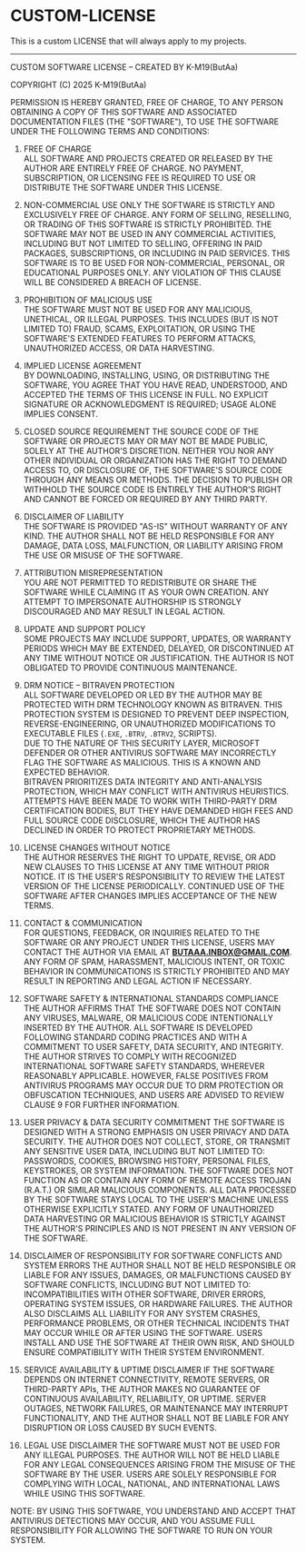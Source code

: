 # CUSTOM-LICENSE
This is a custom LICENSE that will always apply to my projects.

----

CUSTOM SOFTWARE LICENSE – CREATED BY K-M19(ButAa)  

COPYRIGHT (C) 2025 K-M19(ButAa)  

PERMISSION IS HEREBY GRANTED, 
FREE OF CHARGE, TO ANY PERSON OBTAINING A COPY OF THIS SOFTWARE AND ASSOCIATED DOCUMENTATION FILES (THE "SOFTWARE"), 
TO USE THE SOFTWARE UNDER THE FOLLOWING TERMS AND CONDITIONS:

1. FREE OF CHARGE  
ALL SOFTWARE AND PROJECTS CREATED OR RELEASED BY THE AUTHOR ARE ENTIRELY FREE OF CHARGE. 
NO PAYMENT, SUBSCRIPTION, OR LICENSING FEE IS REQUIRED TO USE OR DISTRIBUTE THE SOFTWARE UNDER THIS LICENSE.

2. NON-COMMERCIAL USE ONLY
THE SOFTWARE IS STRICTLY AND EXCLUSIVELY FREE OF CHARGE.
ANY FORM OF SELLING, RESELLING, OR TRADING OF THIS SOFTWARE IS STRICTLY PROHIBITED.
THE SOFTWARE MAY NOT BE USED IN ANY COMMERCIAL ACTIVITIES, INCLUDING BUT NOT LIMITED TO SELLING, OFFERING IN PAID PACKAGES, SUBSCRIPTIONS, OR INCLUDING IN PAID SERVICES.
THIS SOFTWARE IS TO BE USED FOR NON-COMMERCIAL, PERSONAL, OR EDUCATIONAL PURPOSES ONLY.
ANY VIOLATION OF THIS CLAUSE WILL BE CONSIDERED A BREACH OF LICENSE.

3. PROHIBITION OF MALICIOUS USE  
THE SOFTWARE MUST NOT BE USED FOR ANY MALICIOUS, UNETHICAL, OR ILLEGAL PURPOSES. 
THIS INCLUDES (BUT IS NOT LIMITED TO) FRAUD, SCAMS, EXPLOITATION, OR USING THE SOFTWARE'S EXTENDED FEATURES TO PERFORM ATTACKS, UNAUTHORIZED ACCESS, OR DATA HARVESTING.

4. IMPLIED LICENSE AGREEMENT  
BY DOWNLOADING, INSTALLING, USING, OR DISTRIBUTING THE SOFTWARE, YOU AGREE THAT YOU HAVE READ, UNDERSTOOD, AND ACCEPTED THE TERMS OF THIS LICENSE IN FULL. 
NO EXPLICIT SIGNATURE OR ACKNOWLEDGMENT IS REQUIRED; USAGE ALONE IMPLIES CONSENT.

5. CLOSED SOURCE REQUIREMENT
THE SOURCE CODE OF THE SOFTWARE OR PROJECTS MAY OR MAY NOT BE MADE PUBLIC, SOLELY AT THE AUTHOR'S DISCRETION. 
NEITHER YOU NOR ANY OTHER INDIVIDUAL OR ORGANIZATION HAS THE RIGHT TO DEMAND ACCESS TO, OR DISCLOSURE OF, THE SOFTWARE'S SOURCE CODE THROUGH ANY MEANS OR METHODS.
THE DECISION TO PUBLISH OR WITHHOLD THE SOURCE CODE IS ENTIRELY THE AUTHOR'S RIGHT AND CANNOT BE FORCED OR REQUIRED BY ANY THIRD PARTY.

6. DISCLAIMER OF LIABILITY  
THE SOFTWARE IS PROVIDED "AS-IS" WITHOUT WARRANTY OF ANY KIND. 
THE AUTHOR SHALL NOT BE HELD RESPONSIBLE FOR ANY DAMAGE, DATA LOSS, MALFUNCTION, OR LIABILITY ARISING FROM THE USE OR MISUSE OF THE SOFTWARE.

7. ATTRIBUTION MISREPRESENTATION  
YOU ARE NOT PERMITTED TO REDISTRIBUTE OR SHARE THE SOFTWARE WHILE CLAIMING IT AS YOUR OWN CREATION. 
ANY ATTEMPT TO IMPERSONATE AUTHORSHIP IS STRONGLY DISCOURAGED AND MAY RESULT IN LEGAL ACTION.

8. UPDATE AND SUPPORT POLICY  
SOME PROJECTS MAY INCLUDE SUPPORT, UPDATES, OR WARRANTY PERIODS WHICH MAY BE EXTENDED, DELAYED, OR DISCONTINUED AT ANY TIME WITHOUT NOTICE OR JUSTIFICATION. 
THE AUTHOR IS NOT OBLIGATED TO PROVIDE CONTINUOUS MAINTENANCE.

9. DRM NOTICE – BITRAVEN PROTECTION  
ALL SOFTWARE DEVELOPED OR LED BY THE AUTHOR MAY BE PROTECTED WITH DRM TECHNOLOGY KNOWN AS BITRAVEN. 
THIS PROTECTION SYSTEM IS DESIGNED TO PREVENT DEEP INSPECTION, REVERSE-ENGINEERING, OR UNAUTHORIZED MODIFICATIONS TO EXECUTABLE FILES (`.EXE`, `.BTRV`, `.BTRV2`, SCRIPTS).  
DUE TO THE NATURE OF THIS SECURITY LAYER, MICROSOFT DEFENDER OR OTHER ANTIVIRUS SOFTWARE MAY INCORRECTLY FLAG THE SOFTWARE AS MALICIOUS.
THIS IS A KNOWN AND EXPECTED BEHAVIOR.  
BITRAVEN PRIORITIZES DATA INTEGRITY AND ANTI-ANALYSIS PROTECTION, WHICH MAY CONFLICT WITH ANTIVIRUS HEURISTICS. 
ATTEMPTS HAVE BEEN MADE TO WORK WITH THIRD-PARTY DRM CERTIFICATION BODIES, 
BUT THEY HAVE DEMANDED HIGH FEES AND FULL SOURCE CODE DISCLOSURE, WHICH THE AUTHOR HAS DECLINED IN ORDER TO PROTECT PROPRIETARY METHODS.

10. LICENSE CHANGES WITHOUT NOTICE  
THE AUTHOR RESERVES THE RIGHT TO UPDATE, REVISE, OR ADD NEW CLAUSES TO THIS LICENSE AT ANY TIME WITHOUT PRIOR NOTICE. 
IT IS THE USER'S RESPONSIBILITY TO REVIEW THE LATEST VERSION OF THE LICENSE PERIODICALLY. 
CONTINUED USE OF THE SOFTWARE AFTER CHANGES IMPLIES ACCEPTANCE OF THE NEW TERMS.

11. CONTACT & COMMUNICATION  
FOR QUESTIONS, FEEDBACK, OR INQUIRIES RELATED TO THE SOFTWARE OR ANY PROJECT UNDER THIS LICENSE, USERS MAY CONTACT THE AUTHOR VIA EMAIL AT **BUTAAA.INBOX@GMAIL.COM**.  
ANY FORM OF SPAM, HARASSMENT, MALICIOUS INTENT, OR TOXIC BEHAVIOR IN COMMUNICATIONS IS STRICTLY PROHIBITED AND MAY RESULT IN REPORTING AND LEGAL ACTION IF NECESSARY.

12. SOFTWARE SAFETY & INTERNATIONAL STANDARDS COMPLIANCE
THE AUTHOR AFFIRMS THAT THE SOFTWARE DOES NOT CONTAIN ANY VIRUSES, MALWARE, OR MALICIOUS CODE INTENTIONALLY INSERTED BY THE AUTHOR.
ALL SOFTWARE IS DEVELOPED FOLLOWING STANDARD CODING PRACTICES AND WITH A COMMITMENT TO USER SAFETY, DATA SECURITY, AND INTEGRITY.
THE AUTHOR STRIVES TO COMPLY WITH RECOGNIZED INTERNATIONAL SOFTWARE SAFETY STANDARDS, WHEREVER REASONABLY APPLICABLE.
HOWEVER, FALSE POSITIVES FROM ANTIVIRUS PROGRAMS MAY OCCUR DUE TO DRM PROTECTION OR OBFUSCATION TECHNIQUES, AND USERS ARE ADVISED TO REVIEW CLAUSE 9 FOR FURTHER INFORMATION.

13. USER PRIVACY & DATA SECURITY COMMITMENT
THE SOFTWARE IS DESIGNED WITH A STRONG EMPHASIS ON USER PRIVACY AND DATA SECURITY.
THE AUTHOR DOES NOT COLLECT, STORE, OR TRANSMIT ANY SENSITIVE USER DATA, INCLUDING BUT NOT LIMITED TO:
PASSWORDS, COOKIES, BROWSING HISTORY, PERSONAL FILES, KEYSTROKES, OR SYSTEM INFORMATION.
THE SOFTWARE DOES NOT FUNCTION AS OR CONTAIN ANY FORM OF REMOTE ACCESS TROJAN (R.A.T.) OR SIMILAR MALICIOUS COMPONENTS.
ALL DATA PROCESSED BY THE SOFTWARE STAYS LOCAL TO THE USER'S MACHINE UNLESS OTHERWISE EXPLICITLY STATED.
ANY FORM OF UNAUTHORIZED DATA HARVESTING OR MALICIOUS BEHAVIOR IS STRICTLY AGAINST THE AUTHOR'S PRINCIPLES AND IS NOT PRESENT IN ANY VERSION OF THE SOFTWARE.

14. DISCLAIMER OF RESPONSIBILITY FOR SOFTWARE CONFLICTS AND SYSTEM ERRORS
THE AUTHOR SHALL NOT BE HELD RESPONSIBLE OR LIABLE FOR ANY ISSUES, DAMAGES, OR MALFUNCTIONS CAUSED BY SOFTWARE CONFLICTS, INCLUDING BUT NOT LIMITED TO:
INCOMPATIBILITIES WITH OTHER SOFTWARE, DRIVER ERRORS, OPERATING SYSTEM ISSUES, OR HARDWARE FAILURES.
THE AUTHOR ALSO DISCLAIMS ALL LIABILITY FOR ANY SYSTEM CRASHES, PERFORMANCE PROBLEMS, OR OTHER TECHNICAL INCIDENTS THAT MAY OCCUR WHILE OR AFTER USING THE SOFTWARE.
USERS INSTALL AND USE THE SOFTWARE AT THEIR OWN RISK, AND SHOULD ENSURE COMPATIBILITY WITH THEIR SYSTEM ENVIRONMENT.

15. SERVICE AVAILABILITY & UPTIME DISCLAIMER
IF THE SOFTWARE DEPENDS ON INTERNET CONNECTIVITY, REMOTE SERVERS, OR THIRD-PARTY APIs, THE AUTHOR MAKES NO GUARANTEE OF CONTINUOUS AVAILABILITY, RELIABILITY, OR UPTIME. 
SERVER OUTAGES, NETWORK FAILURES, OR MAINTENANCE MAY INTERRUPT FUNCTIONALITY, AND THE AUTHOR SHALL NOT BE LIABLE FOR ANY DISRUPTION OR LOSS CAUSED BY SUCH EVENTS.

16. LEGAL USE DISCLAIMER
THE SOFTWARE MUST NOT BE USED FOR ANY ILLEGAL PURPOSES. 
THE AUTHOR WILL NOT BE HELD LIABLE FOR ANY LEGAL CONSEQUENCES ARISING FROM THE MISUSE OF THE SOFTWARE BY THE USER. USERS ARE SOLELY RESPONSIBLE FOR COMPLYING WITH LOCAL, 
NATIONAL, AND INTERNATIONAL LAWS WHILE USING THIS SOFTWARE.

NOTE: BY USING THIS SOFTWARE, YOU UNDERSTAND AND ACCEPT THAT ANTIVIRUS DETECTIONS MAY OCCUR, AND YOU ASSUME FULL RESPONSIBILITY FOR ALLOWING THE SOFTWARE TO RUN ON YOUR SYSTEM.
